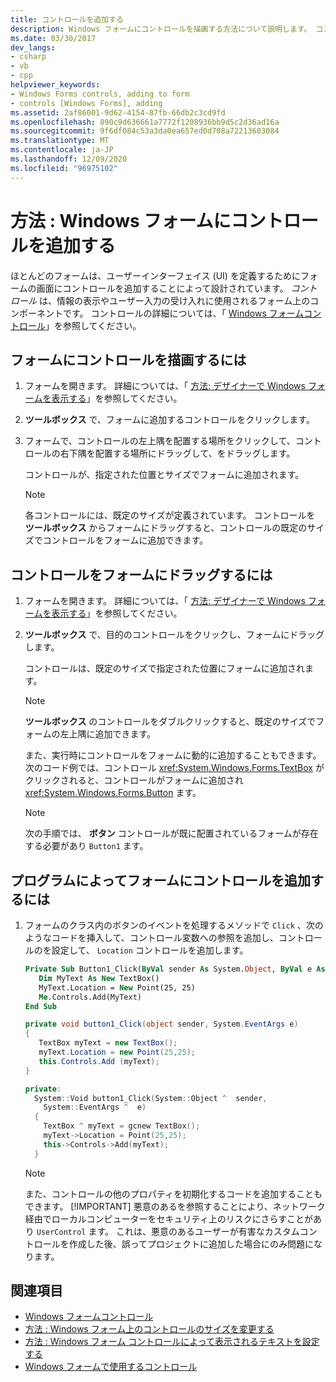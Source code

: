 ```yaml
---
title: コントロールを追加する
description: Windows フォームにコントロールを描画する方法について説明します。 コントロールは、フォーム上のコンポーネントであり、情報の表示やユーザー入力の受け入れに使用できます。
ms.date: 03/30/2017
dev_langs:
- csharp
- vb
- cpp
helpviewer_keywords:
- Windows Forms controls, adding to form
- controls [Windows Forms], adding
ms.assetid: 2af86001-9d62-4154-87fb-66db2c3cd9fd
ms.openlocfilehash: 890c9d636661a7772f1208936bb9d5c2d36ad16a
ms.sourcegitcommit: 9f6df084c53a3da0ea657ed0d708a72213683084
ms.translationtype: MT
ms.contentlocale: ja-JP
ms.lasthandoff: 12/09/2020
ms.locfileid: "96975102"
---
```

# <a name="how-to-add-controls-to-windows-forms"></a>方法 : Windows フォームにコントロールを追加する

ほとんどのフォームは、ユーザーインターフェイス (UI) を定義するためにフォームの画面にコントロールを追加することによって設計されています。 *コントロール* は、情報の表示やユーザー入力の受け入れに使用されるフォーム上のコンポーネントです。 コントロールの詳細については、「 [Windows フォームコントロール](index.md)」を参照してください。

## <a name="to-draw-a-control-on-a-form"></a>フォームにコントロールを描画するには

1. フォームを開きます。 詳細については、「 [方法: デザイナーで Windows フォームを表示する](/previous-versions/visualstudio/visual-studio-2010/w5yd62ts(v=vs.100))」を参照してください。

2. **ツールボックス** で、フォームに追加するコントロールをクリックします。

3. フォームで、コントロールの左上隅を配置する場所をクリックして、コントロールの右下隅を配置する場所にドラッグして、をドラッグします。

    コントロールが、指定された位置とサイズでフォームに追加されます。

    > [!NOTE]
    > 各コントロールには、既定のサイズが定義されています。 コントロールを **ツールボックス** からフォームにドラッグすると、コントロールの既定のサイズでコントロールをフォームに追加できます。

## <a name="to-drag-a-control-to-a-form"></a>コントロールをフォームにドラッグするには

1. フォームを開きます。 詳細については、「 [方法: デザイナーで Windows フォームを表示する](/previous-versions/visualstudio/visual-studio-2010/w5yd62ts(v=vs.100))」を参照してください。

2. **ツールボックス** で、目的のコントロールをクリックし、フォームにドラッグします。

    コントロールは、既定のサイズで指定された位置にフォームに追加されます。

    > [!NOTE]
    > **ツールボックス** のコントロールをダブルクリックすると、既定のサイズでフォームの左上隅に追加できます。

    また、実行時にコントロールをフォームに動的に追加することもできます。 次のコード例では、コントロール <xref:System.Windows.Forms.TextBox> がクリックされると、コントロールがフォームに追加され <xref:System.Windows.Forms.Button> ます。

    > [!NOTE]
    > 次の手順では、 **ボタン** コントロールが既に配置されているフォームが存在する必要があり `Button1` ます。

## <a name="to-add-a-control-to-a-form-programmatically"></a>プログラムによってフォームにコントロールを追加するには

1. フォームのクラス内のボタンのイベントを処理するメソッドで `Click` 、次のようなコードを挿入して、コントロール変数への参照を追加し、コントロールのを設定して、 `Location` コントロールを追加します。

    ```vb
    Private Sub Button1_Click(ByVal sender As System.Object, ByVal e As System.EventArgs) Handles Button1.Click
       Dim MyText As New TextBox()
       MyText.Location = New Point(25, 25)
       Me.Controls.Add(MyText)
    End Sub
    ```

    ```csharp
    private void button1_Click(object sender, System.EventArgs e)
    {
       TextBox myText = new TextBox();
       myText.Location = new Point(25,25);
       this.Controls.Add (myText);
    }
    ```

    ```cpp
    private:
      System::Void button1_Click(System::Object ^  sender,
        System::EventArgs ^  e)
      {
        TextBox ^ myText = gcnew TextBox();
        myText->Location = Point(25,25);
        this->Controls->Add(myText);
      }
    ```

    > [!NOTE]
    > また、コントロールの他のプロパティを初期化するコードを追加することもできます。
    > [!IMPORTANT]
    > 悪意のあるを参照することにより、ネットワーク経由でローカルコンピューターをセキュリティ上のリスクにさらすことがあり `UserControl` ます。 これは、悪意のあるユーザーが有害なカスタムコントロールを作成した後、誤ってプロジェクトに追加した場合にのみ問題になります。

## <a name="see-also"></a>関連項目

- [Windows フォームコントロール](index.md)
- [方法 : Windows フォーム上のコントロールのサイズを変更する](how-to-resize-controls-on-windows-forms.md)
- [方法 : Windows フォーム コントロールによって表示されるテキストを設定する](how-to-set-the-text-displayed-by-a-windows-forms-control.md)
- [Windows フォームで使用するコントロール](controls-to-use-on-windows-forms.md)
